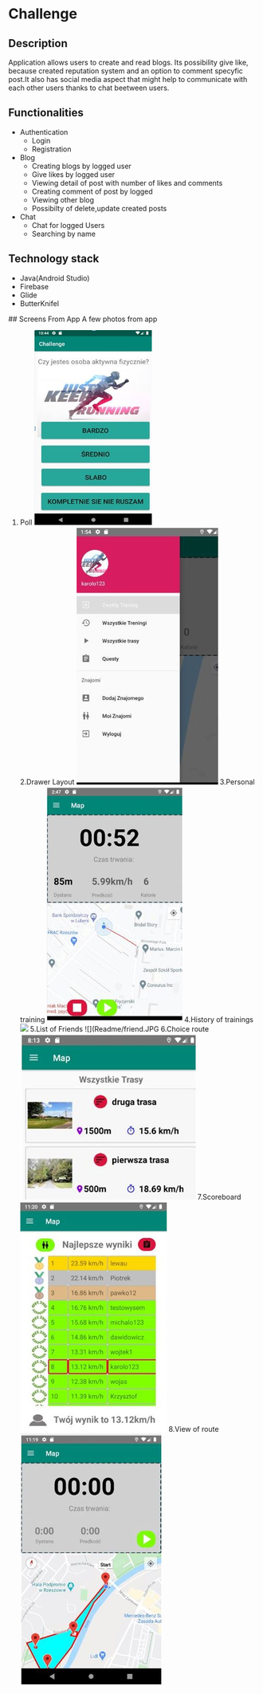 # Challenge

## Description
Application allows users to create and read blogs. Its possibility give like, because created reputation system and an option to comment specyfic post.It also has social media aspect that might help to communicate with each other users thanks to chat beetween users.
## Functionalities

<ul>
<li>
Authentication
  <ul>
    <li>Login</li>
    <li>Registration</li>
  </ul>
</li>
<li>
Blog
  <ul>
    <li>Creating blogs by logged user</li>
    <li>Give likes by logged user</li>
    <li>Viewing detail of post with number of likes and comments </li>
    <li>Creating comment of post by logged </li>
    <li>Viewing other blog</li>
    <li>Possibilty of delete,update created posts</li>
  </ul> 
</li>
<li>  
Chat
  <ul>
    <li>Chat for logged Users</li>
    <li>Searching by name</li>
  </ul> 
</li>
</ul>
  
## Technology stack

<ul>
  <li>Java(Android Studio)</li>
  <li>Firebase</li>
  <li>Glide</li>
  <li>ButterKnifel</li>
  
</ul>  
## Screens From App
A few photos from app

1. Poll
![](Readme/ank.JPG) </br>
2.Drawer Layout
![](Readme/ank2.JPG)
3.Personal training
![](Readme/trening.JPG)
4.History of trainings
![](Readme/histry.JPG)
5.List of Friends
![](Readme/friend.JPG
6.Choice route
![](Readme/choiceroad.JPG)
7.Scoreboard
![](Readme/tablescore.JPG)
8.View of route
![](Readme/show.JPG)
